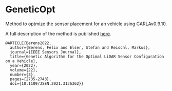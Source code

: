# GeneticOpt
Method to optmize the sensor placement for an vehicle using CARLAv0.9.10. 

A full description of the method is published [here](https://ieeexplore.ieee.org/document/9655606).

```
@ARTICLE{Berens2022,
  author={Berens, Felix and Elser, Stefan and Reischl, Markus},
  journal={IEEE Sensors Journal}, 
  title={Genetic Algorithm for the Optimal LiDAR Sensor Configuration on a Vehicle}, 
  year={2022},
  volume={22},
  number={3},
  pages={2735-2743},
  doi={10.1109/JSEN.2021.3136362}}
```
